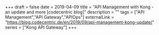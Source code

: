 +++ 
draft = false
date = 2019-04-09
title = "API Management with Kong - an update and more [codecentric blog]"
description = ""
tags = ["API Management","API Gateway","APIOps"]
externalLink = "https://blog.codecentric.de/en/2019/09/api-management-kong-update/"
series = ["Kong API Gateway"]
+++
